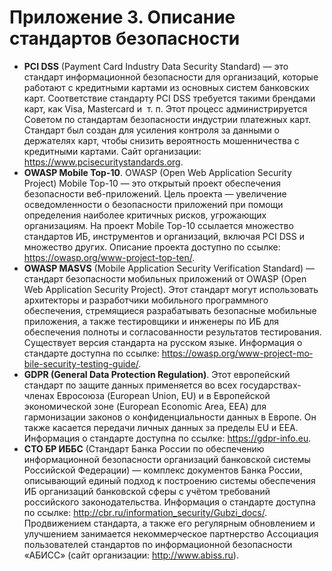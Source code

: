 # Приложение 3. Описание стандартов безопасности

  <ul>
    <li><strong>PCI DSS</strong> (Payment Card Industry Data Security Standard) — это стандарт информационной безопасности для организаций, которые работают с кредитными картами из основных систем банковских карт. Соответствие стандарту PCI DSS требуется такими брендами карт, как Visa, Mastercard и  т. п. Этот процесс администрируется Советом по стандартам безопасности индустрии платежных карт. Стандарт был создан для усиления контроля за данными о держателях карт, чтобы снизить вероятность мошенничества с кредитными картами. Сайт организации: <a href="https://www.pcisecuritystandards.org">https://www.pcisecuritystandards.org</a>.</li>
    <li><strong>OWASP Mobile Top-10</strong>. OWASP (Open Web Application Security Project) Mobile Top-10 — это открытый проект обеспечения безопасности веб-приложений. Цель проекта — увеличение осведомленности о безопасности приложений при помощи определения наиболее критичных рисков, угрожающих организациям. На проект Mobile Top-10 ссылается множество стандартов ИБ, инструментов и организаций, включая PCI DSS и множество других. Описание проекта доступно по ссылке: <a href="https://owasp.org/www-project-top-ten/">https://owasp.org/www-project-top-ten/</a>.</li>
    <li><strong>OWASP MASVS</strong> (Mobile Application Security Verification Standard) — стандарт безопасности мобильных приложений от OWASP (Open Web Application Security Project). Этот стандарт могут использовать архитекторы и разработчики мобильного программного обеспечения, стремящиеся разрабатывать безопасные мобильные приложения, а также тестировщики и инженеры по ИБ для обеспечения полноты и согласованности результатов тестирования. Существует версия стандарта на русском языке. Информация о стандарте доступна по ссылке: <a href="https://owasp.org/www-project-mobile-security-testing-guide/"><span lang="EN-US">https</span>://<span lang="EN-US">owasp</span>.<span lang="EN-US">org</span>/<span lang="EN-US">www</span>-<span lang="EN-US">project</span>-<span lang="EN-US">mobile</span>-<span lang="EN-US">security</span>-<span lang="EN-US">testing</span>-<span lang="EN-US">guide</span>/</a>.</li>
    <li><b>GDPR (General Data Protection Regulation)</b>. Этот европейский стандарт по защите данных применяется во всех государствах-членах Евросоюза (European Union, EU) и в Европейской экономической зоне (European Economic Area, EEA) для гармонизации законов о конфиденциальности данных в Европе. Он также касается передачи личных данных за пределы EU и EEA. Информация о стандарте доступна по ссылке: <a href="https://gdpr-info.eu">https://gdpr-info.eu</a>.</li>
    <li><strong>СТО БР ИББС</strong> (Стандарт Банка России по обеспечению информационной безопасности организаций банковской системы Российской Федерации) — комплекс документов Банка России, описывающий единый подход к построению системы обеспечения ИБ организаций банковской сферы с учётом требований российского законодательства. Информация о стандарте доступна по ссылке: <a href="http://cbr.ru/information_security/Gubzi_docs/"><span lang="EN-US">http</span>://<span lang="EN-US">cbr</span>.<span lang="EN-US">ru</span>/<span lang="EN-US">information</span>_<span lang="EN-US">security</span>/<span lang="EN-US">Gubzi</span>_<span lang="EN-US">docs</span>/</a>. Продвижением стандарта, а также его регулярным обновлением и улучшением занимается некоммерческое партнерство Ассоциация пользователей стандартов по информационной безопасности «АБИСС» (сайт организации: <a href="http://www.abiss.ru">http://www.abiss.ru</a>).</li>
  </ul>
  <p> </p>
</body>
</html>